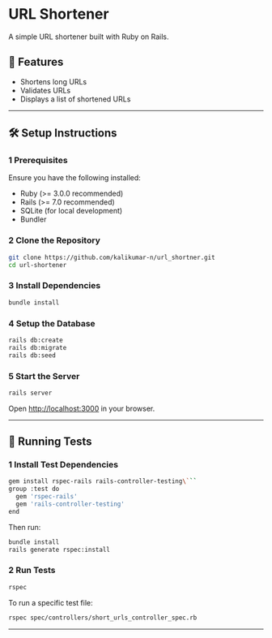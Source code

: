 # URL Shortener

A simple URL shortener built with Ruby on Rails.

## 🚀 Features
- Shortens long URLs
- Validates URLs
- Displays a list of shortened URLs
---

## 🛠️ Setup Instructions

### 1 Prerequisites
Ensure you have the following installed:
- Ruby (>= 3.0.0 recommended)
- Rails (>= 7.0 recommended)
- SQLite (for local development)
- Bundler

### 2 Clone the Repository
```sh
git clone https://github.com/kalikumar-n/url_shortner.git
cd url-shortener
```

### 3 Install Dependencies
```sh
bundle install
```

### 4 Setup the Database
```sh
rails db:create
rails db:migrate
rails db:seed
```

### 5 Start the Server
```sh
rails server
```
Open [http://localhost:3000](http://localhost:3000) in your browser.

---

## 🧪 Running Tests

### 1 Install Test Dependencies
```sh
gem install rspec-rails rails-controller-testing\```
group :test do
  gem 'rspec-rails'
  gem 'rails-controller-testing'
end
```
Then run:
```sh
bundle install
rails generate rspec:install
```

### 2 Run Tests
```sh
rspec
```
To run a specific test file:
```sh
rspec spec/controllers/short_urls_controller_spec.rb
```

---
